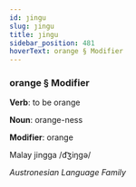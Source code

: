 ```yaml
---
id: ȷingu
slug: ȷingu
title: ȷingu
sidebar_position: 481
hoverText: orange § Modifier
---
```


### orange § Modifier

**Verb**: to be orange

**Noun**: orange-ness

**Modifier**: orange

Malay jingga /d͡ʒiŋɡə/

*Austronesian Language Family*